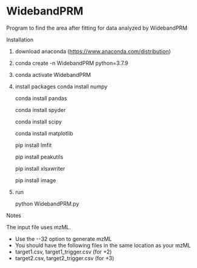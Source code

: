 # WidebandPRM

Program to find the area after fitting for data analyzed by WidebandPRM

Installation

1. download anaconda (https://www.anaconda.com/distribution)
2. conda create -n WidebandPRM python=3.7.9
3. conda activate WidebandPRM
4. install packages
     conda install numpy
   
     conda install pandas
   
     conda install spyder
   
     conda install scipy
   
     conda install matplotlib
   
     pip install lmfit
   
     pip install peakutils
   
     pip install xlsxwriter
   
     pip install image
   
   
5. run
 
   python WidebandPRM.py

Notes

The input file uses mzML.
- Use the --32 option to generate mzML
- You should have the following files in the same location as your mzML
- target1.csv, target1_trigger.csv (for +2)
- target2.csv, target2_trigger.csv (for +3)

